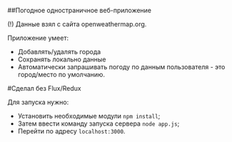 ##Погодное одностраничное веб-приложение

(!) Данные взял с сайта openweathermap.org.

Приложение умеет:

* Добавлять/удалять города
* Сохранять локально данные
* Автоматически запрашивать погоду по данным пользователя - это город/место по умолчанию.

#Сделал без Flux/Redux

Для запуска нужно:

* Установить необходимые модули ```npm install```;
* Затем ввести команду запуска сервера ```node app.js```;
* Перейти по адресу ```localhost:3000```.
